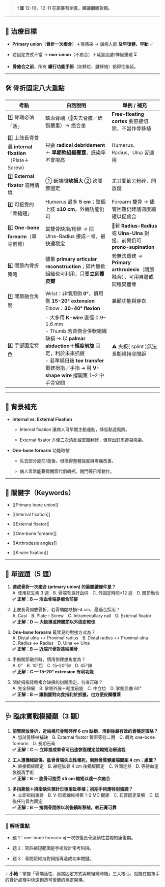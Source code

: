 
# 

> **❗ 圖 12-10、12-11 在原書有示意，建議翻閱對照。**
---

## 🎯 治療目標

- **Primary union**（**骨折一次癒合**）＋零感染 → 讓病人能 **及早復健、早動** ✅
    
- 若固定方式不當 → **non-union**（不癒合）＋延遲肌腱/神經重建 ⏳
    
- **骨癒合之前**，所有 **續行功能手術**（如移位、腱移植）都得往後延。
    

---

## 🛠️ 骨折固定八大重點

| 考點                                            | 白話說明                                                                                                                                                                | 舉例 / 補充                                                            |
| --------------------------------------------- | ------------------------------------------------------------------------------------------------------------------------------------------------------------------- | ------------------------------------------------------------------ |
| 1️⃣ 骨端必須「活」                                   | 缺血骨端（🔹失去骨膜／碎裂嚴重）→ 癒合差                                                                                                                                              | **Free-floating cortex** 要直接切除，不當作骨移植                              |
| 2️⃣ 上肢長骨首選 **internal fixation**（Plate＋Screw） | 只要 **radical debridement** ＋ **早期軟組織覆蓋**，感染率不會增高                                                                                                                    | Humerus、Radius、Ulna 皆適用                                            |
| 3️⃣ **External fixator** 適用情境                 | ① 斷端間**缺損大** ② 跨關節固定                                                                                                                                                | 尤其關節旁粉碎、開放傷                                                        |
| 4️⃣ 可接受的「骨縮短」                                 | Humerus 最多 **5 cm**；整個上肢 **≤10 cm**，外觀功能仍可                                                                                                                          | Forearm 雙骨 → 儘管困難仍建議適度縮短以促癒合                                       |
| 5️⃣ **One-bone forearm**（單骨前臂）                | 當雙骨缺損/粉碎 → 把 Ulna-Radius 接成一骨，最快達穩定                                                                                                                                 | 🔸若 **Radius-Radius** 或 **Ulna-Ulna** 對接，前臂仍可 **prono-supination** |
| 6️⃣ 關節內骨折策略                                   | 儘量 **primary articular reconstruction**；碎片無軟組織也可利用，只要**立刻覆皮瓣**                                                                                                      | 若無法重建 → **Primary arthrodesis**（關節融合），可用自體或同種異體骨                   |
| 7️⃣ 關節融合角度                                    | Wrist：非慣用側 **0°**，慣用側 **15-20° extension**<br>Elbow：**30-40° flexion**                                                                                              | 兼顧功能與穿衣                                                            |
| 8️⃣ 手部固定特色                                    | - 大多用 **K-wire** 直徑 0.9–1.6 mm<br>- Thumb 若背側合併軟組織缺損 → 以 **palmar abduction＋輕度前旋** 固定，利於未來抓握<br>- 若準備日後 **toe transfer** 重建拇指／手指 ➜ 用 **V-shape wire** 撐開第 1–2 中手骨空間 | ⚠️ 夾板( splint )無法長期維持骨間距                                           |

---

## 📖 背景補充

- **Internal vs. External Fixation**
    
    - Internal fixation 讓病人可早期主動運動，降低黏連風險。
        
    - External fixator 方便二次清創或皮瓣翻修，但穿出釘周遭易感染。
        
- **One-bone forearm** 功能取捨
    
    - 失去部分旋前/旋後，但換得整體強度與疼痛改善。
        
    - 病人常常能藉肩關節代償轉瓶、開門等日常動作。
        

---

## 🧠 關鍵字（Keywords）

- [[Primary bone union]]
    
- [[Internal fixation]]
    
- [[External fixator]]
    
- [[One-bone forearm]]
    
- [[Arthrodesis angles]]
    
- [[K-wire fixation]]
    

---

## 📘 單選題（5 題）

1. **達成骨折一次癒合 (primary union) 的最關鍵條件是？**  
    A. 使用抗生素 3 週 B. 骨端有良好血供 C. 外固定時間>12 週 D. 關節融合  
    **✅ 正解：B — 活血骨端是癒合前提**
    
2. 上肢長骨開放骨折，若骨端間缺損>4 cm，最適合採用？  
    A. Cast B. Plate＋Screw C. Intramedullary nail D. External fixator  
    **✅ 正解：D — 大缺損或跨關節以外固定較佳**
    
3. **One-bone forearm** 最常見的對接方式為？  
    A. Distal ulna ↔ Proximal radius B. Distal radius ↔ Proximal ulna  
    C. Radius ↔ Radius D. Ulna ↔ Ulna  
    **✅ 正解：B — 近端尺骨對遠端橈骨**
    
4. 手腕關節融合時，慣用側理想角度為？  
    A. 0° B. 10°屈 C. 15–20°伸 D. 45°伸  
    **✅ 正解：C — 15–20° extension 有利功能**
    
5. 關於拇指背側複合缺損的初期固定，何者正確？  
    A. 完全伸展 B. 掌側外展＋輕度前旋 C. 中立位 D. 掌側屈曲 60°  
    **✅ 正解：B — 讓指腹對向食指利於抓握，也方便皮瓣覆蓋**
    

---

## 🩺 臨床實戰模擬題（3 題）

1. **前臂開放骨折，近端橈尺骨粉碎伴 6 cm 缺損，清創後最有效的骨穩定策略？**  
    A. 嘗試骨移植補缺 B. External fixator 暫置等待二期 C. 轉為 one-bone forearm D. 長期石膏  
    **✅ 正解：C — 立即接成單骨可迅速恢復穩定並縮短治療流程**
    
2. **工人遭機械絞傷，肱骨骨端失血性壞死，剩餘骨質健康端間距 4 cm；處置？**  
    A. 直接鋼板固定 B. 縮短肱骨 4 cm 後鋼板固定 C. 外固定器 D. 等待血運恢復再手術  
    **✅ 正解：B — 肱骨可接受 ≤5 cm 縮短以達一次癒合**
    
3. **多指撕脫＋拇指缺失預計日後兩趾移植；初期手術應特別強調？**  
    A. 立即拇指重建 B. V-形鋼線維持第 1–2 MC 間距 C. 石膏固定掌腕 D. 延後任何骨內固定  
    **✅ 正解：B — 撐開骨間隙以利後續趾移植，較石膏可靠**
    

---

### 📑 解析重點

- 題 1：one-bone forearm 可一次恢復長骨連續性並縮短康復期。
    
- 題 2：容許縮短範圍是手術設計常考陷阱。
    
- 題 3：骨間距維持對拇指再造成功率關鍵。
    

---

💡 **小結**：掌握「骨端活性、適當固定方式與軟組織時機」三大核心，就能在毀損手的骨折處理中快速創造可復健的穩定架構。